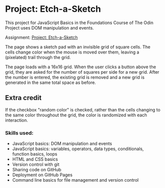 # Project: Etch-a-Sketch

This project for JavaScript Basics in the Foundations Course of The Odin Project uses DOM manipulation and events.

Assignment: [Project: Etch-a-Sketch](https://www.theodinproject.com/lessons/foundations-etch-a-sketch)

The page shows a sketch pad with an invisible grid of square cells. The cells change color when the mouse is moved over them, leaving a (pixelated) trail through the grid.

The page loads with a 16x16 grid. When the user clicks a button above the grid, they are asked for the number of squares per side for a new grid. After the number is entered, the existing grid is removed and a new grid is generated in the same total space as before.

## Extra credit
If the checkbox "random color" is checked, rather than the cells changing to the same color throughout the grid, the color is randomized with each interaction.

### Skills used:
 - JavaScript basics: DOM manipulation and events
 - JavaScript basics: variables, operators, data types, conditionals, function basics, loops
 - HTML and CSS basics
 - Version control with git
 - Sharing code on GitHub
 - Deployment on GitHub Pages
 - Command line basics for file management and version control
